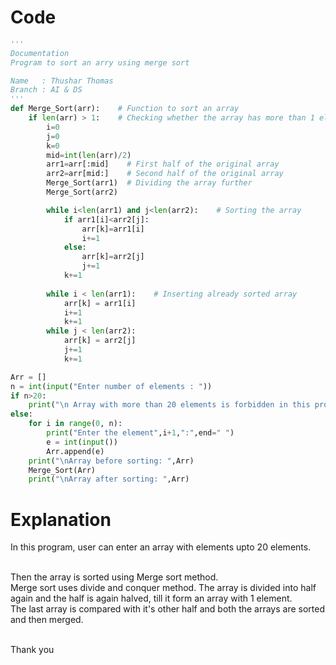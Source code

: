 # Code
```python
'''
Documentation
Program to sort an arry using merge sort

Name   : Thushar Thomas
Branch : AI & DS
'''
def Merge_Sort(arr):    # Function to sort an array 
    if len(arr) > 1:    # Checking whether the array has more than 1 element
        i=0
        j=0 
        k=0
        mid=int(len(arr)/2)    
        arr1=arr[:mid]    # First half of the original array
        arr2=arr[mid:]    # Second half of the original array
        Merge_Sort(arr1)  # Dividing the array further
        Merge_Sort(arr2)

        while i<len(arr1) and j<len(arr2):    # Sorting the array 
            if arr1[i]<arr2[j]:
                arr[k]=arr1[i]
                i+=1
            else:
                arr[k]=arr2[j]
                j+=1
            k+=1
        
        while i < len(arr1):    # Inserting already sorted array
            arr[k] = arr1[i]
            i+=1
            k+=1
        while j < len(arr2):
            arr[k] = arr2[j]
            j+=1
            k+=1

Arr = []
n = int(input("Enter number of elements : "))
if n>20:
    print("\n Array with more than 20 elements is forbidden in this program.\n Please try again.")
else:
    for i in range(0, n):
        print("Enter the element",i+1,":",end=" ")
        e = int(input())
        Arr.append(e)
    print("\nArray before sorting: ",Arr)
    Merge_Sort(Arr)
    print("\nArray after sorting: ",Arr)
```

# Explanation
In this program, user can enter an array with elements upto 20 elements.
<p> <br/>Then the array is sorted using Merge sort method.
    <br/>Merge sort uses divide and conquer method. The array is divided into half again and the half is again halved, till it form an array with 1 element.
   <br/>The last array is compared with it's other half and both the arrays are sorted and then merged.
   
<br/>Thank you
